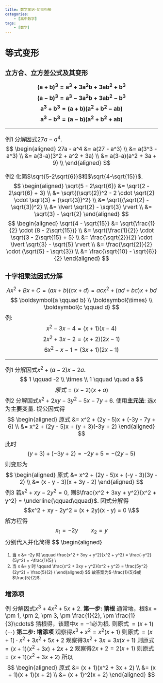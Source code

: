 ```yaml
---
title: 数学笔记-初高衔接
categories:
    - [高中数学]
tags:
    - [数学]
---
```

# 等式变形
## 立方合、立方差公式及其变形
$$\boldsymbol{(a + b)^3 = a^3 + 3a^2b + 3ab^2 + b^3}$$
$$\boldsymbol{(a - b)^3 = a^3 - 3a^2b + 3ab^2 - b^3}$$
$$\boldsymbol{a^3 + b^3 = (a + b)(a^2 + b^2 - ab)}$$
$$\boldsymbol{a^3 - b^3 = (a - b)(a^2 + b^2 + ab)}$$

---

例1 分解因式$27a - a^4$.
$$
\begin{aligned}
27a - a^4
&= a(27 - a^3) \\
&= a(3^3 - a^3) \\
&= a(3-a)(3^2 + a^2 + 3a) \\
&= a(3-a)(a^2 + 3a + 9) \\
\end{aligned}
$$

例2 化简$\sqrt{5-2\sqrt{6}}$和$\sqrt{4-\sqrt{15}}$.
$$
\begin{aligned}
\sqrt{5 - 2\sqrt{6}}
&= \sqrt{2 - 2\sqrt{6} + 3} \\
&= \sqrt{(\sqrt{2})^2 - 2 \cdot \sqrt{2} \cdot \sqrt{3} + (\sqrt{3})^2} \\
&= \sqrt{(\sqrt{2} - \sqrt{3})^2} \\
&= \lvert \sqrt{2} - \sqrt{3} \rvert \\
&= \sqrt{3} - \sqrt{2}
\end{aligned}
$$
$$
\begin{aligned}
\sqrt{4 - \sqrt{15}}
&= \sqrt{\frac{1}{2} \cdot (8 - 2\sqrt{15})} \\
&= \sqrt{\frac{1}{2}} \cdot \sqrt{3 - 2\sqrt{15} + 5} \\
&= \frac{\sqrt{2}}{2} \cdot \lvert \sqrt{3} - \sqrt{5} \rvert \\
&= \frac{\sqrt{2}}{2} \cdot (\sqrt{5} - \sqrt{3}) \\
&= \frac{\sqrt{10} - \sqrt{6}}{2}
\end{aligned}
$$

## 十字相乘法因式分解
$$Ax^2 + Bx + C = (ax + b)(cx + d) = acx^2 + (ad + bc)x + bd$$
$$
\boldsymbol{a \qquad b} \\
\boldsymbol{\times} \\
\boldsymbol{c \qquad d}
$$
例:
$$x^2 - 3x - 4 = (x + 1)(x - 4)$$
$$2x^2 + 3x -2 = (x + 2)(2x - 1)$$
$$6x^2 - x - 1 = (3x + 1)(2x - 1)$$

---

例1 分解因式$x^2 + (a - 2)x - 2a$.
$$
1 \qquad -2 \\
\times \\
1 \qquad \quad a
$$
$$原式 = (x - 2)(x + a)$$
例2 分解因式$x^2 + 2xy - 3y^2 - 5x - 7y + 6$.
使用**主元法**: 选$x$为主要变量.
提公因式得
$$
\begin{aligned}
原式
&= x^2 + (2y - 5)x + (-3y - 7y + 6) \\
&= x^2 + (2y - 5)x + (y + 3)(-3y + 2)
\end{aligned}
$$
此时
$$(y + 3) + (-3y + 2) = -2y + 5 = -(2y - 5)$$
则变形为
$$
\begin{aligned}
原式
&= x^2 + (2y - 5)x + (-y - 3)(3y - 2) \\
&= (x - y - 3)(x + 3y - 2)
\end{aligned}
$$
例3 若$x^2 + xy - 2y^2 = 0$, 则$\frac{x^2 + 3xy + y^2}{x^2 + y^2} = \underline{\qquad\qquad}$.
因式分解得
$$x^2 + xy - 2y^2 = (x + 2y)(x - y) = 0 \\$$
解方程得
$$x_1 = -2y \qquad x_2 = y$$
分别代入并化简得
$$
\begin{aligned}
1. 当 x &= -2y 时 \qquad
\frac{x^2 + 3xy + y^2}{x^2 + y^2} = \frac{-y^2}{5y^2} = -\frac{1}{5} \\
2. 当 x &= y 时 \qquad
\frac{x^2 + 3xy + y^2}{x^2 + y^2} = \frac{5y^2}{2y^2} = \frac{5}{2} \\
\end{aligned}
$$
故答案为$-\frac{1}{5}$或$\frac{5}{2}$.

## 增添项
例 分解因式$x^3 + 4x^2 + 5x + 2$.
**第一步: 猜根**
通常地，根$x = \pm 1, \pm 2, \pm 3, \pm \frac{1}{2}, \pm \frac{1}{3}\cdots$
猜根得，该题中$x = -1$必为根.
则原式$\,= (x + 1)(\cdots)$
**第二步: 增添项**
观察得$x^3 + x^2 = x^2(x + 1)$
则原式$\,= (x + 1) \cdot x^2 + 3x^2 + 5x + 2$
观察得$3x^2 + 3x = 3x(x + 1)$
则原式$\,= (x + 1)(x^2 + 3x) + 2x + 2$
观察得$2x + 2 = 2(x + 1)$
则原式$\,= (x + 1)(x^2 + 3x + 2)$
所以
$$
\begin{aligned}
原式
&= (x + 1)(x^2 + 3x + 2) \\
&= (x + 1)(x + 1)(x + 2) \\
&= (x + 1)^2(x + 2)
\end{aligned}
$$
<style>
    p {font-size: 14pt;}
</style>